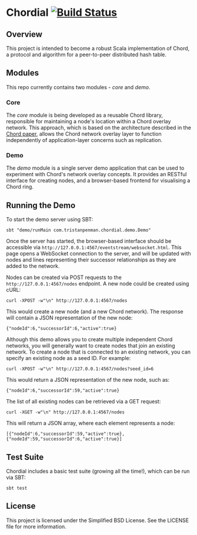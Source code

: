 # Chordial [![Build Status](https://travis-ci.org/tristanpenman/chordial.svg?branch=master)](https://travis-ci.org/tristanpenman/chordial) #

## Overview ##

This project is intended to become a robust Scala implementation of Chord, a protocol and algorithm for a peer-to-peer distributed hash table.

## Modules ##

This repo currently contains two modules - _core_ and _demo_.

### Core ###

The _core_ module is being developed as a reusable Chord library, responsible for maintaining a node's location within a Chord overlay network. This approach, which is based on the architecture described in the [Chord paper](https://pdos.csail.mit.edu/papers/ton:chord/paper-ton.pdf), allows the Chord network overlay layer to function independently of application-layer concerns such as replication.

### Demo ###

The _demo_ module is a single server demo application that can be used to experiment with Chord's network overlay concepts. It provides an RESTful interface for creating nodes, and a browser-based frontend for visualising a Chord ring.

## Running the Demo ##

To start the demo server using SBT:

    sbt "demo/runMain com.tristanpenman.chordial.demo.Demo"

Once the server has started, the browser-based interface should be accessible via `http://127.0.0.1:4567/eventstream/websocket.html`. This page opens a WebSocket connection to the server, and will be updated with nodes and lines representing their successor relationships as they are added to the network. 

Nodes can be created via POST requests to the `http://127.0.0.1:4567/nodes` endpoint. A new node could be created using cURL:

    curl -XPOST -w"\n" http://127.0.0.1:4567/nodes
        
This would create a new node (and a new Chord network). The response will contain a JSON representation of the new node:

    {"nodeId":6,"successorId":6,"active":true}
 
Although this demo allows you to create multiple independent Chord networks, you will generally want to create nodes that join an existing network. To create a node that is connected to an existing network, you can specify an existing node as a seed ID. For example: 

    curl -XPOST -w"\n" http://127.0.0.1:4567/nodes?seed_id=6

This would return a JSON representation of the new node, such as:

    {"nodeId":6,"successorId":59,"active":true}
    
The list of all existing nodes can be retrieved via a GET request:

    curl -XGET -w"\n" http://127.0.0.1:4567/nodes
    
This will return a JSON array, where each element represents a node:
    
    [{"nodeId":6,"successorId":59,"active":true}, {"nodeId":59,"successorId":6,"active":true}]

## Test Suite ##

Chordial includes a basic test suite (growing all the time!), which can be run via SBT:

    sbt test

## License ##

This project is licensed under the Simplified BSD License. See the LICENSE file for more information.
